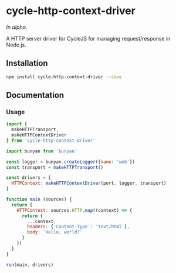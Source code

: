 # cycle-http-context-driver

*In alpha.*

A HTTP server driver for CycleJS for managing request/response in Node.js.

## Installation

```sh
npm install cycle-http-context-driver --save
```

## Documentation

### Usage

```js
import {
  makeHTTPTransport,
  makeHTTPContextDriver
} from 'cycle-http-context-driver'

import bunyan from 'bunyan'

const logger = bunyan.createLogger({name: 'web'})
const transport = makeHTTPTransport()

const drivers = {
  HTTPContext: makeHTTPContextDriver(port, logger, transport)
}

function main (sources) {
  return {
    HTTPContext: sources.HTTP.map((context) => {
      return {
        ...context,
        headers: {'Content-Type': 'text/html'},
        body: 'Hello, world!'
      }
    })
  }
}

run(main, drivers)
```
